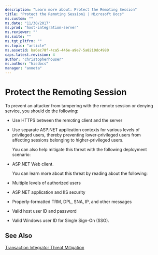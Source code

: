 ```yaml
---
description: "Learn more about: Protect the Remoting Session"
title: "Protect the Remoting Session1 | Microsoft Docs"
ms.custom: ""
ms.date: "11/30/2017"
ms.prod: "host-integration-server"
ms.reviewer: ""
ms.suite: ""
ms.tgt_pltfrm: ""
ms.topic: "article"
ms.assetid: ba6ec78f-4ca5-446e-a9e7-5a8210dc4980
caps.latest.revision: 4
author: "christopherhouser"
ms.author: "hisdocs"
manager: "anneta"
---
```

# Protect the Remoting Session
To prevent an attacker from tampering with the remote session or denying service, you should do the following:  
  
- Use HTTPS between the remoting client and the server  
  
- Use separate ASP.NET application contexts for various levels of privileged users, thereby preventing lower-privileged users from affecting sessions belonging to higher-privileged users.  
  
  You can also help mitigate this threat with the following deployment scenario:  
  
- ASP.NET Web client.  
  
  You can learn more about this threat by reading about the following:  
  
- Multiple levels of authorized users  
  
- ASP.NET application and IIS security  
  
- Properly-formatted TRM, DPL, SNA, IP, and other messages  
  
- Valid host user ID and password  
  
- Valid Windows user ID for Single Sign-On (SSO).  
  
## See Also  
 [Transaction Integrator Threat Mitigation](../core/transaction-integrator-threat-mitigation2.md)
